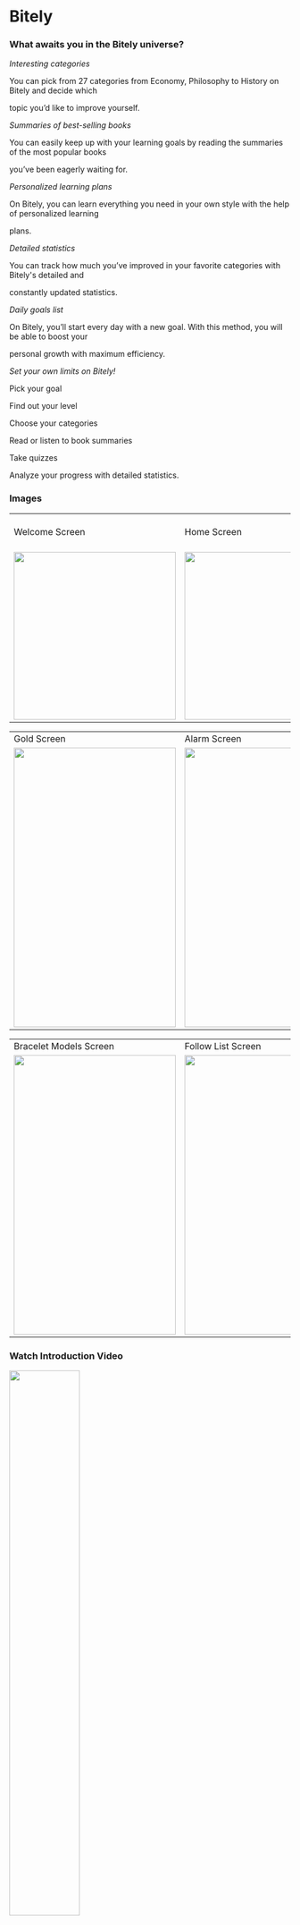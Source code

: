 # Bitely

### What awaits you in the Bitely universe?

*Interesting categories*

You can pick from 27 categories from Economy, Philosophy to History on Bitely and decide which

topic you’d like to improve yourself.


*Summaries of best-selling books*

You can easily keep up with your learning goals by reading the summaries of the most popular books

you’ve been eagerly waiting for.


*Personalized learning plans*

On Bitely, you can learn everything you need in your own style with the help of personalized learning

plans.


*Detailed statistics*

You can track how much you’ve improved in your favorite categories with Bitely's detailed and

constantly updated statistics.


*Daily goals list*

On Bitely, you’ll start every day with a new goal. With this method, you will be able to boost your

personal growth with maximum efficiency.


*Set your own limits on Bitely!*

Pick your goal

Find out your level

Choose your categories

Read or listen to book summaries

Take quizzes

Analyze your progress with detailed statistics.


### Images

<table>
  <tr>
     <td>Welcome Screen</td>
     <td>Home Screen</td>
     <td>Side Menu Bar</td>
  </tr>
  <tr>
    <td><img src="https://play-lh.googleusercontent.com/8WgeVFAflUI54XK2NtrkmcS0Qm7gPjmn2n3MRM3b20bAy3mY4g2yLO7WhoAiJUoPEgg=w526-h296-rw"width=290 height=300></td>
    <td><img src="https://play-lh.googleusercontent.com/W-G7H4u_OtVOHjxvZNMzPzaDVqyJXYG04JewNFWjF6F1dHRmCmWBDB2K-ylLZcG8Quw=w526-h296-rw"width=290 height=300></td>
    <td><img src="https://play-lh.googleusercontent.com/b51uvYuFWEyPaQXh5pHZfZf1dORr4K10pU46E-3aulZ8eBM4zqXWjwPt6fZULp1zd8o=w526-h296-rw"></td>
  </tr>
 </table>
 
 
<table>
  <tr>
     <td>Gold Screen</td>
     <td>Alarm Screen</td>
     <td>Converter Screen</td>
  </tr>
  <tr>
    <td><img src="https://play-lh.googleusercontent.com/RPcHQ_7Fg_7uWpEjv4al0g95psRq-6RofjKNbG7oL82KZ92kdHyAPcv_yeya-J4LU9_R=w526-h296-rw" width=290 height=500></td>
    <td><img src="https://play-lh.googleusercontent.com/sgRcj2hTmoNQRlQ6e9DvcDP8FOMFRYtWVh2FYFOrC7IsEYD6dSfECgM4ggDBZDfVVqyD=w526-h296-rw" width=290 height=500></td>
    <td><img src="https://play-lh.googleusercontent.com/1Przp8eWeeTwyallmJ59iwfa62M0ZSGmnfojAl9nDwnr55nJL4apnKYQiRDirOjesaM=w2560-h1440-rw" width=290 height=500></td>
  </tr>
 </table>
 
 <table>
  <tr>
     <td>Bracelet Models Screen</td>
     <td>Follow List Screen</td>
     <td>Contact Us Screen</td>
  </tr>
  <tr>
    <td><img src="https://play-lh.googleusercontent.com/Jc6YjCpfiJxxidOxP0KsI6m_uXCREaKPcCtNhW0z8dQMKjyOTaq1hBWmRMFDzehCRxg=w2560-h1440-rw" width=290 height=500></td>
    <td><img src="https://play-lh.googleusercontent.com/L8Glv1M71jJwxZq2G6gJiSxPHjxE3Ob1BxN1DVjDeaX8If8R1Y8y3v7FBylNdI0Ji9I=w2560-h1440-rw" width=290 height=500></td>
    <td><img src="https://play-lh.googleusercontent.com/bKrbgMa25A1anF75y7kdzvn5C5ReRSv8Jnp1uPGRvlE7khzl2vbNhwprxAhPX_2sKG8=w2560-h1440-rw" width=290 height=500></td>
  </tr>
 </table>
 
 ### Watch Introduction Video
[<img src="https://i.ytimg.com/vi/8RfcUEa6E5g/maxresdefault.jpg" width="50%">](https://www.youtube.com/watch?v=8RfcUEa6E5g "Click and watch")


### View or Download the App
<table>
  <tr>
     <td>App Logo</td>
     <td>Google Play Store</td>
     <td>App Store</td>
  </tr>
  <tr>
    <td><img src="https://play-lh.googleusercontent.com/UqqqUu5D9hwVSSUZtGap6ex7J3apVKogAWG3WWpFO9MYgBoFqsM-igSiZqHucYRrAn8=w240-h480-rw" width=150 height=160></td>
    <td><a href="https://play.google.com/store/apps/details?id=com.bitely.ai&hl=en"><img src="https://yt3.googleusercontent.com/UlCw6skRB67meHd_jffAzV6DeXzAk1YzEFyhxI4meSgYAjA0wRhEnhT3TfHvuo7R-VwISzRTTao=s900-c-k-c0x00ffffff-no-rj" width=150 height=160></img></a></td>
    <td><a href="https://apps.apple.com/tr/app/bitely/id1644387147?l=en"><img src="https://www.apple.com/v/app-store/b/images/overview/icon_appstore__ev0z770zyxoy_large_2x.png" width=150 height=160></img></a></td>
  </tr>
 </table>
